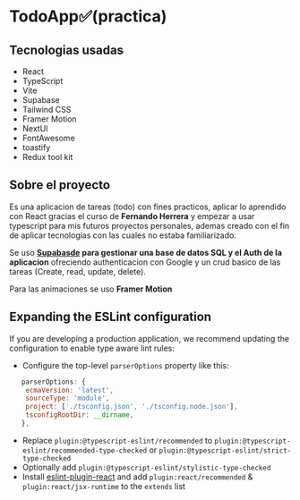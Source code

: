 # TodoApp✅(practica)

## Tecnologias usadas

- React
- TypeScript
- Vite
- Supabase
- Tailwind CSS
- Framer Motion
- NextUI
- FontAwesome
- toastify
- Redux tool kit

## Sobre el proyecto

Es una aplicacion de tareas (todo) con fines practicos, aplicar lo aprendido con React gracias el curso de **Fernando Herrera** y empezar a usar typescript para mis futuros proyectos personales, ademas creado con el fin de aplicar tecnologias con las cuales no estaba familiarizado.

Se uso **[Supabasde](https://supabase.com) para gestionar una base de datos SQL y el Auth de la aplicacion** ofreciendo authenticacion con Google y un crud basico de las tareas (Create, read, update, delete).

Para las animaciones se uso **Framer Motion**



## Expanding the ESLint configuration

If you are developing a production application, we recommend updating the configuration to enable type aware lint rules:

- Configure the top-level `parserOptions` property like this:

```js
   parserOptions: {
    ecmaVersion: 'latest',
    sourceType: 'module',
    project: ['./tsconfig.json', './tsconfig.node.json'],
    tsconfigRootDir: __dirname,
   },
```

- Replace `plugin:@typescript-eslint/recommended` to `plugin:@typescript-eslint/recommended-type-checked` or `plugin:@typescript-eslint/strict-type-checked`
- Optionally add `plugin:@typescript-eslint/stylistic-type-checked`
- Install [eslint-plugin-react](https://github.com/jsx-eslint/eslint-plugin-react) and add `plugin:react/recommended` & `plugin:react/jsx-runtime` to the `extends` list
